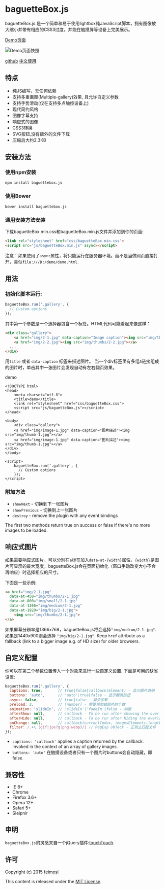baguetteBox.js
==============

baguetteBox.js 是一个简单和易于使用lightbox纯JavaScript脚本，拥有图像放大缩小并带有相应的CSS3过度，并能在触摸屏等设备上完美展示。

[Demo页面](https://feimosi.github.io/baguetteBox.js/)

![Demo页面快照](http://i.imgur.com/uLSDpuW.png)

[github](https://github.com/feimosi/baguetteBox.js)
[中文使用](https://github.com/52fhy/baguetteBox.js)


## 特点

* 纯JS编写，无任何依赖
* 支持多重画廊(Multiple-gallery)效果, 且允许自定义参数 
* 支持手势滑动(仅在支持多点触控设备上)
* 现代简约风格
* 图像字幕支持
* 响应式的图像
* CSS3转换
* SVG按钮,没有额外的文件下载
* 压缩后大约2.3KB

## 安装方法

### 使用npm安装

`npm install baguettebox.js`

### 使用Bower

`bower install baguettebox.js`

### 通用安装方法安装

下载baguetteBox.min.css和baguetteBox.min.js文件并添加到你的页面:

  ```html
<link rel="stylesheet" href="css/baguetteBox.min.css">
<script src="js/baguetteBox.min.js" async></script>
  ```
  注意：如果使用了`async`属性，将只能运行在服务器环境，而不是当做网页直接打开，类似`file:///D:/demo/demo.html`.

## 用法

### 初始化脚本运行:

```js
baguetteBox.run('.gallery', {
  // Custom options
});
```
其中第一个参数是一个选择器包含一个标签。HTML代码可能看起来像这样：
```html
<div class="gallery">
	<a href="img/2-1.jpg" data-caption="Image caption"><img src="img/thumbs/2-1.jpg"></a>
	<a href="img/2-2.jpg"><img src="img/thumbs/2-2.jpg"></a>
  ...
</div>
```

用`title` 或者 `data-caption` 标签来描述图片。
当一个div标签里有多组a链接组成的图片时，单击其中一张图片会发现自动有左右翻页效果。

demo
```
<!DOCTYPE html>
<head>
    <meta charset="utf-8">
    <title>demo</title>
	<link rel="stylesheet" href="css/baguetteBox.css">
	<script src="js/baguetteBox.js"></script>
</head>

<body>
    <div class="gallery">
    <a href="img/image-1.jpg" data-caption="图片描述"><img src="img/thumb-1.jpg"></a>
    <a href="img/image-1.jpg" data-caption="图片描述"><img src="img/thumb-1.jpg"></a>
</div>
</body>

<script>
	baguetteBox.run('.gallery', {
	  // Custom options
	});
</script>
```

### 附加方法

* `showNext` - 切换到下一张图片
* `showPrevious` - 切换到上一张图片
* `destroy` - remove the plugin with any event bindings

The first two methods return true on success or false if there's no more images to be loaded.

## 响应式图片

如果需要响应式图片，可以分别在`a`标签加入`data-at-{width}`属性，`{width}`是图片可显示的最大宽度，baguetteBox.js会在页面初始化（窗口手动改变大小不会再响应）时选择相应的尺寸。

下面是一些示例:
```html
<a href="img/2-1.jpg" 
  data-at-450="img/thumbs/2-1.jpg" 
  data-at-800="img/small/2-1.jpg" 
  data-at-1366="img/medium/2-1.jpg" 
  data-at-1920="img/big/2-1.jpg">
    <img src="img/thumbs/2-1.jpg">
</a>
```
如果屏幕分辨率是1366x768，baguetteBox.js将会选择`"img/medium/2-1.jpg"`. 如果是1440x900则会选择 `"img/big/2-1.jpg"`. Keep `href` attribute as a fallback (link to a bigger image e.g. of HD size) for older browsers.

## 自定义配置

你可以在第二个参数位置传入一个对象来进行一些自定义设置. 下面是可用的缺省设置:
```javascript
baguetteBox.run('.gallery', {
  captions: true,       // true|false|callback(element) - 显示图片说明
  buttons: 'auto',      // 'auto'|true|false - 显示翻页按钮
  async: false,         // true|false - 异步加载
  preload: 2,           // [number] - 需要预加载图片的个数
  animation: 'slideIn', // 'slideIn'|'fadeIn'|false - 动画
  afterShow: null,      // callback - To be run after showing the overlay
  afterHide: null,      // callback - To be run after hiding the overlay
  onChange: null,       // callback(currentIndex, imagesElements.length) - When image changes
  filter: /.+\.(gif|jpe?g|png|webp)/i // RegExp object - 正则去匹配文件
});
```
* `captions: 'callback'` applies a caption returned by the callback. Invoked in the context of an array of gallery images.
* `buttons: 'auto'` 在触摸设备或者只有一个图片时buttons会自动隐藏，即false.

## 兼容性

* IE 8+
* Chrome
* Firefox 3.6+
* Opera 12+
* Safari 5+
* Sleipnir

## 申明

`baguetteBox.js`的灵感来自一个jQuery插件:[touchTouch](https://github.com/martinaglv/touchTouch).

## 许可

Copyright (c) 2015 [feimosi](https://github.com/feimosi/)

This content is released under the [MIT License](http://opensource.org/licenses/MIT).
